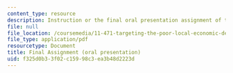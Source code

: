 ```yaml
---
content_type: resource
description: Instruction or the final oral presentation assignment of the course.
file: null
file_location: /coursemedia/11-471-targeting-the-poor-local-economic-development-in-developing-countries-spring-2010/f325d0b33f02c15998c3ea3b48d2223d_MIT11_471S10_Presentation.pdf
file_type: application/pdf
resourcetype: Document
title: Final Assignment (oral presentation)
uid: f325d0b3-3f02-c159-98c3-ea3b48d2223d
---
```

